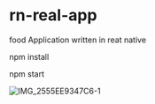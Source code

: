 # rn-real-app
food Application written in reat native

npm install

npm start



![IMG_2555EE9347C6-1](https://user-images.githubusercontent.com/30934250/211229584-4f31418f-6006-484f-be41-4d1357731503.jpeg)
